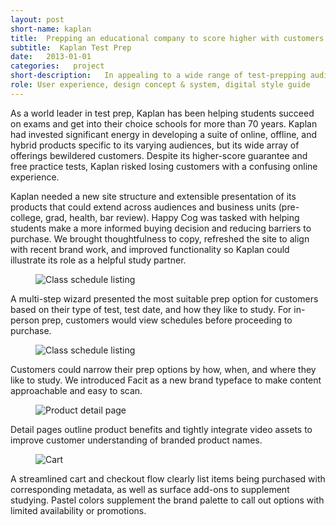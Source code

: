 ```yaml
---
layout: post
short-name: kaplan
title:  Prepping an educational company to score higher with customers
subtitle:  Kaplan Test Prep
date:   2013-01-01
categories:   project
short-description:   In appealing to a wide range of test-prepping audiences, Kaplan Test Prep had developed a complex series of product offerings. Its website needed to better guide customers to understand its products, find the right prep for them, and proceed effortlessly through an online checkout process.
role: User experience, design concept & system, digital style guide
---
```


As a world leader in test prep, Kaplan has been helping students succeed on exams and get into their choice schools for more than 70 years. Kaplan had invested significant energy in developing a suite of online, offline, and hybrid products specific to its varying audiences, but its wide array of offerings bewildered customers. Despite its higher-score guarantee and free practice tests, Kaplan risked losing customers with a confusing online experience.

Kaplan needed a new site structure and extensible presentation of its products that could extend across audiences and business units (pre-college, grad, health, bar review). Happy Cog was tasked with helping students make a more informed buying decision and reducing barriers to purchase. We brought thoughtfulness to copy, refreshed the site to align with recent brand work, and improved functionality so Kaplan could illustrate its role as a helpful study partner.

<div class="fig-with-cap">
  <figure class="scrollable full-width-image"><img src="../../../../a/img/ktp-01.png" alt="Class schedule listing"></figure>
  <figcaption class="caption">A multi-step wizard presented the most suitable prep option for customers based on their type of test, test date, and how they like to study. For in-person prep, customers would view schedules before proceeding to purchase.</figcaption>
</div>

<div class="fig-with-cap">
  <figure class="scrollable full-width-image"><img src="../../../../a/img/ktp-02.png" alt="Class schedule listing"></figure>
  <figcaption class="caption">Customers could narrow their prep options by how, when, and where they like to study. We introduced Facit as a new brand typeface to make content approachable and easy to scan.</figcaption>
</div>

<div class="fig-with-cap">
  <figure class="scrollable full-width-image"><img src="../../../../a/img/ktp-03.jpg" alt="Product detail page"></figure>
  <figcaption class="caption">Detail pages outline product benefits and tightly integrate video assets to improve customer understanding of branded product names.</figcaption>
</div>

<div class="fig-with-cap">
  <figure class="scrollable full-width-image"><img src="../../../../a/img/ktp-04.png" alt="Cart"></figure>
  <figcaption class="caption">A streamlined cart and checkout flow clearly list items being purchased with corresponding metadata, as well as surface add-ons to supplement studying. Pastel colors supplement the brand palette to call out options with limited availability or promotions.</figcaption>
</div>

